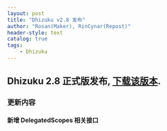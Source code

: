 ```yaml
---
layout: post
title: "Dhizuku v2.8 发布"
author: "Rosan(Maker), RinCynar(Repost)"
header-style: text
catalog: true
tags:
    - Dhizuku
---
```


## Dhizuku 2.8 正式版发布, [下载该版本](/file/Dhizuku-v2.8.apk).

### 更新内容

#### 新增 DelegatedScopes 相关接口